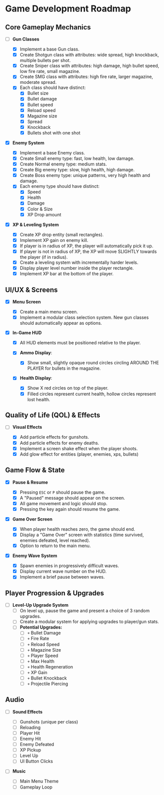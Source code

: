 # Game Development Roadmap

## Core Gameplay Mechanics

- [ ] **Gun Classes**

  - [x] Implement a base Gun class.
  - [x] Create Shotgun class with attributes: wide spread, high knockback, multiple bullets per shot.
  - [x] Create Sniper class with attributes: high damage, high bullet speed, low fire rate, small magazine.
  - [x] Create SMG class with attributes: high fire rate, larger magazine, moderate spread.
  - [x] Each class should have distinct:
    - [x] Bullet size
    - [x] Bullet damage
    - [x] Bullet speed
    - [x] Reload speed
    - [x] Magazine size
    - [x] Spread
    - [x] Knockback
    - [x] Bullets shot with one shot

- [x] **Enemy System**

  - [x] Implement a base Enemy class.
  - [x] Create Small enemy type: fast, low health, low damage.
  - [x] Create Normal enemy type: medium stats.
  - [x] Create Big enemy type: slow, high health, high damage.
  - [x] Create Boss enemy type: unique patterns, very high health and damage.
  - [x] Each enemy type should have distinct:
    - [x] Speed
    - [x] Health
    - [x] Damage
    - [x] Color & Size
    - [x] XP Drop amount

- [x] **XP & Leveling System**
  - [x] Create XP drop entity (small rectangles).
  - [x] Implement XP gain on enemy kill.
  - [x] If player is in radius of XP, the player will automatically pick it up.
  - [x] If player is not in radius of XP, the XP will move SLIGHTLY towards the player (if in radius).
  - [x] Create a leveling system with incrementally harder levels.
  - [x] Display player level number inside the player rectangle.
  - [x] Implement XP bar at the bottom of the player.

## UI/UX & Screens

- [x] **Menu Screen**

  - [x] Create a main menu screen.
  - [x] Implement a modular class selection system. New gun classes should automatically appear as options.

- [x] **In-Game HUD**

  - [x] All HUD elements must be positioned relative to the player.
  - [x] **Ammo Display**:

    - [x] Show small, slightly opaque round circles circling AROUND THE PLAYER for bullets in the magazine.

  - [x] **Health Display**:
    - [x] Show X red circles on top of the player.
    - [x] Filled circles represent current health, hollow circles represent lost health.

## Quality of Life (QOL) & Effects

- [ ] **Visual Effects**

  - [x] Add particle effects for gunshots.
  - [x] Add particle effects for enemy deaths.
  - [x] Implement a screen shake effect when the player shoots.
  - [x] Add glow effect for entities (player, enemies, xps, bullets)

## Game Flow & State

- [x] **Pause & Resume**

  - [x] Pressing `ESC` or `P` should pause the game.
  - [x] A "Paused" message should appear on the screen.
  - [x] All game movement and logic should stop.
  - [x] Pressing the key again should resume the game.

- [x] **Game Over Screen**

  - [x] When player health reaches zero, the game should end.
  - [x] Display a "Game Over" screen with statistics (time survived, enemies defeated, level reached).
  - [x] Option to return to the main menu.

- [x] **Enemy Wave System**
  - [x] Spawn enemies in progressively difficult waves.
  - [x] Display current wave number on the HUD.
  - [x] Implement a brief pause between waves.

## Player Progression & Upgrades

- [ ] **Level-Up Upgrade System**
  - [ ] On level up, pause the game and present a choice of 3 random upgrades.
  - [ ] Create a modular system for applying upgrades to player/gun stats.
  - [ ] **Potential Upgrades:**
    - [ ] `+` Bullet Damage
    - [ ] `+` Fire Rate
    - [ ] `+` Reload Speed
    - [ ] `+` Magazine Size
    - [ ] `+` Player Speed
    - [ ] `+` Max Health
    - [ ] `+` Health Regeneration
    - [ ] `+` XP Gain
    - [ ] `+` Bullet Knockback
    - [ ] `+` Projectile Piercing

## Audio

- [ ] **Sound Effects**

  - [ ] Gunshots (unique per class)
  - [ ] Reloading
  - [ ] Player Hit
  - [ ] Enemy Hit
  - [ ] Enemy Defeated
  - [ ] XP Pickup
  - [ ] Level Up
  - [ ] UI Button Clicks

- [ ] **Music**
  - [ ] Main Menu Theme
  - [ ] Gameplay Loop
